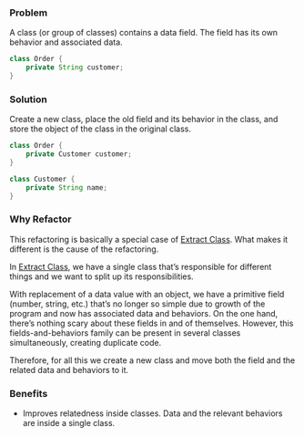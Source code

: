 ### Problem

A class (or group of classes) contains a data field. The field has its own behavior and associated data.

```java
class Order {
	private String customer;
}
```

### Solution

Create a new class, place the old field and its behavior in the class, and store the object of the class in the original class.

```java
class Order {
	private Customer customer;
}
```

```java
class Customer {
	private String name;
}
```


### Why Refactor

This refactoring is basically a special case of [Extract Class](https://refactoring.guru/extract-class). What makes it different is the cause of the refactoring.

In [Extract Class](https://refactoring.guru/extract-class), we have a single class that’s responsible for different things and we want to split up its responsibilities.

With replacement of a data value with an object, we have a primitive field (number, string, etc.) that’s no longer so simple due to growth of the program and now has associated data and behaviors. On the one hand, there’s nothing scary about these fields in and of themselves. However, this fields-and-behaviors family can be present in several classes simultaneously, creating duplicate code.

Therefore, for all this we create a new class and move both the field and the related data and behaviors to it.

### Benefits

- Improves relatedness inside classes. Data and the relevant behaviors are inside a single class.